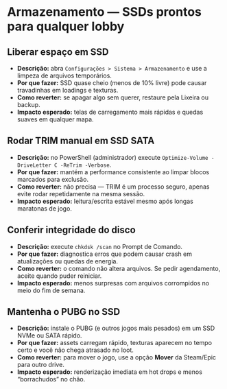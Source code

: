 # Armazenamento — SSDs prontos para qualquer lobby

## Liberar espaço em SSD
- **Descrição:** abra `Configurações > Sistema > Armazenamento` e use a limpeza de arquivos temporários.  
- **Por que fazer:** SSD quase cheio (menos de 10% livre) pode causar travadinhas em loadings e texturas.  
- **Como reverter:** se apagar algo sem querer, restaure pela Lixeira ou backup.  
- **Impacto esperado:** telas de carregamento mais rápidas e quedas suaves em qualquer mapa.

## Rodar TRIM manual em SSD SATA
- **Descrição:** no PowerShell (administrador) execute `Optimize-Volume -DriveLetter C -ReTrim -Verbose`.  
- **Por que fazer:** mantém a performance consistente ao limpar blocos marcados para exclusão.  
- **Como reverter:** não precisa — TRIM é um processo seguro, apenas evite rodar repetidamente na mesma sessão.  
- **Impacto esperado:** leitura/escrita estável mesmo após longas maratonas de jogo.

## Conferir integridade do disco
- **Descrição:** execute `chkdsk /scan` no Prompt de Comando.  
- **Por que fazer:** diagnostica erros que podem causar crash em atualizações ou quedas de energia.  
- **Como reverter:** o comando não altera arquivos. Se pedir agendamento, aceite quando puder reiniciar.  
- **Impacto esperado:** menos surpresas com arquivos corrompidos no meio do fim de semana.

## Mantenha o PUBG no SSD
- **Descrição:** instale o PUBG (e outros jogos mais pesados) em um SSD NVMe ou SATA rápido.  
- **Por que fazer:** assets carregam rápido, texturas aparecem no tempo certo e você não chega atrasado no loot.  
- **Como reverter:** para mover o jogo, use a opção **Mover** da Steam/Epic para outro drive.  
- **Impacto esperado:** renderização imediata em hot drops e menos “borrachudos” no chão.
